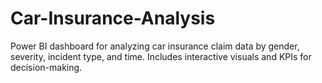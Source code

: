 # Car-Insurance-Analysis
Power BI dashboard for analyzing car insurance claim data by gender, severity, incident type, and time. Includes interactive visuals and KPIs for decision-making.
